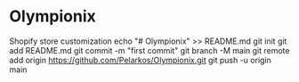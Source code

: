 # Olympionix
Shopify store customization
echo "# Olympionix" >> README.md
git init
git add README.md
git commit -m "first commit"
git branch -M main
git remote add origin https://github.com/Pelarkos/Olympionix.git
git push -u origin main
